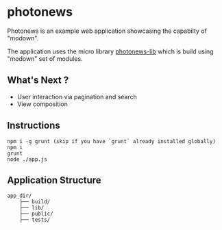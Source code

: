 
photonews
=========

Photonews is an example web application showcasing the capabilty of "modown".

The application uses the micro library
[photonews-lib](/imalberto/photonews-lib) which is build using "modown" set 
of modules.


## What's Next ?

- User interaction via pagination and search
- View composition

## Instructions

    npm i -g grunt (skip if you have `grunt` already installed globally)
    npm i
    grunt
    node ./app.js

## Application Structure

```
app_dir/
    ├── build/
    ├── lib/
    ├── public/
    ├── tests/
```
